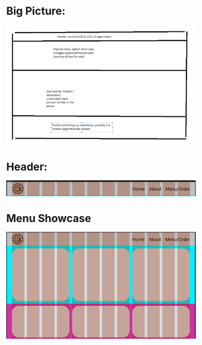 # Big Picture: 
![Very big picture view](/design/images/landing-page-content.png)

# Header:
![Figma Header Layout](/design/images/landing-page-header.png)

# Menu Showcase
![Figma Menu Showcase Layout](/design/images/landing-page-menu-showcase.png)